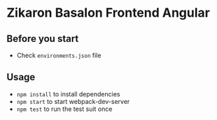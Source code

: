 # Zikaron Basalon Frontend Angular

## Before you start

* Check ```environments.json``` file

## Usage

* ```npm install``` to install dependencies
* ```npm start```   to start webpack-dev-server
* ```npm test```    to run the test suit once
